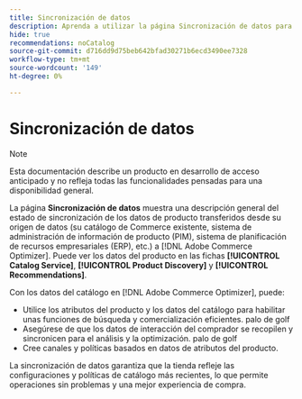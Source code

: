 ```yaml
---
title: Sincronización de datos
description: Aprenda a utilizar la página Sincronización de datos para supervisar la ingesta de datos en Adobe Commerce Optimizer.
hide: true
recommendations: noCatalog
source-git-commit: d716dd9d75beb642bfad30271b6ecd3490ee7328
workflow-type: tm+mt
source-wordcount: '149'
ht-degree: 0%

---
```


# Sincronización de datos

>[!NOTE]
>
>Esta documentación describe un producto en desarrollo de acceso anticipado y no refleja todas las funcionalidades pensadas para una disponibilidad general.

La página **Sincronización de datos** muestra una descripción general del estado de sincronización de los datos de producto transferidos desde su origen de datos (su catálogo de Commerce existente, sistema de administración de información de producto (PIM), sistema de planificación de recursos empresariales (ERP), etc.) a [!DNL Adobe Commerce Optimizer]. Puede ver los datos del producto en las fichas **[!UICONTROL Catalog Service]**, **[!UICONTROL Product Discovery]** y **[!UICONTROL Recommendations]**.

Con los datos del catálogo en [!DNL Adobe Commerce Optimizer], puede:

- Utilice los atributos del producto y los datos del catálogo para habilitar unas funciones de búsqueda y comercialización eficientes. palo de golf
- Asegúrese de que los datos de interacción del comprador se recopilen y sincronicen para el análisis y la optimización. palo de golf
- Cree canales y políticas basados en datos de atributos del producto.

La sincronización de datos garantiza que la tienda refleje las configuraciones y políticas de catálogo más recientes, lo que permite operaciones sin problemas y una mejor experiencia de compra.
